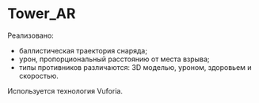 # Tower_AR

Реализовано:
- баллистическая траектория снаряда;
- урон, пропорциональный расстоянию от места взрыва;
- типы противников различаются: 3D моделью, уроном, здоровьем и скоростью.

Используется технология Vuforia.
